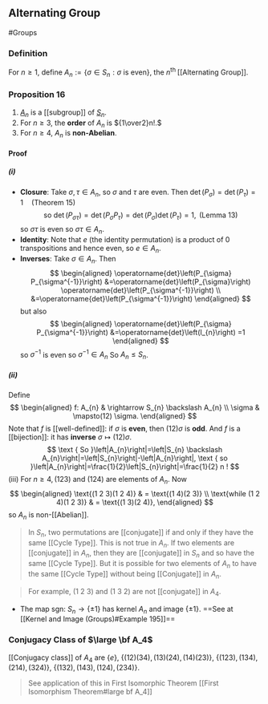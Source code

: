 ## Alternating Group
#Groups 
### Definition
For $n \geq 1$, define $A_{n}:=\left\{\sigma \in S_{n}: \sigma\right.$ is even$\}$, the $n^{\text {th }}$ [[Alternating Group]].

### Proposition 16
1) [$A_n$](Alternating%20Group.md) is a [[subgroup]] of [$S_n$](Permutation.md).
2) For $n\geq3$, the **order** of $A_n$ is ${1\over2}n!.$
3) For $n\geq4$, $A_n$ is **non-Abelian**.

#### Proof
 ##### (i)
 - **Closure**: Take $\sigma, \tau \in A_{n}$, so $\sigma$ and $\tau$ are even. Then $\operatorname{det}\left(P_{\sigma}\right)=\operatorname{det}\left(P_{\tau}\right)=1\quad\text{(Theorem 15)}$
$$
\text { so } \operatorname{det}\left(P_{\sigma \tau}\right)=\operatorname{det}\left(P_{\sigma} P_{\tau}\right)=\operatorname{det}\left(P_{\sigma}\right) \operatorname{det}\left(P_{\tau}\right)=1, \text { (Lemma 13) }$$ 
so $\sigma\tau$ is even so $\sigma \tau \in A_{n}$.
- **Identity**: Note that $e$ (the identity permutation) is a product of 0 transpositions and hence even, so $e \in A_{n}$.
- **Inverses**: Take $\sigma \in A_{n}$. Then
$$
\begin{aligned}
\operatorname{det}\left(P_{\sigma} P_{\sigma^{-1}}\right) &=\operatorname{det}\left(P_{\sigma}\right) \operatorname{det}\left(P_{\sigma^{-1}}\right) \\
&=\operatorname{det}\left(P_{\sigma^{-1}}\right)
\end{aligned}
$$
but also
$$
\begin{aligned}
\operatorname{det}\left(P_{\sigma} P_{\sigma^{-1}}\right) &=\operatorname{det}\left(I_{n}\right) =1
\end{aligned}
$$
so $\sigma^{-1}$ is even so $\sigma^{-1} \in A_{n}$
So $A_{n} \leq S_{n}$.

##### (ii)
Define
$$
\begin{aligned}
f: A_{n} & \rightarrow S_{n} \backslash A_{n} \\
\sigma & \mapsto(12) \sigma.
\end{aligned}
$$
Note that $f$ is [[well-defined]]: if $\sigma$ is **even**, then $(12) \sigma$ is **odd**.
And $f$ is a [[bijection]]: it has **inverse** $\sigma \mapsto(12) \sigma$.
$$
\text { So }\left|A_{n}\right|=\left|S_{n} \backslash A_{n}\right|=\left|S_{n}\right|-\left|A_{n}\right|, \text { so }\left|A_{n}\right|=\frac{1}{2}\left|S_{n}\right|=\frac{1}{2} n !
$$
(iii) For $n \geq 4,(123)$ and $(124)$ are elements of $A_{n}$.
Now
$$
\begin{aligned}
\text{(1 2 3)(1 2 4)} & = \text{(1 4)(2 3)} \\
\text{while (1 2 4)(1 2 3)} & = \text{(1 3)(2 4)},
\end{aligned}
$$
so $A_{n}$ is non-[[Abelian]].

>In $S_{n}$, two permutations are [[conjugate]] if and only if they have the same [[Cycle Type]]. This is not true in $A_{n}.$ If two elements are [[conjugate]] in $A_{n}$, then they are [[conjugate]] in $S_{n}$ and so have the same [[Cycle Type]]. But it is possible for two elements of $A_{n}$ to have the same [[Cycle Type]] without being [[Conjugate]] in $A_{n} .$ 

>For example, $\text{(1 2 3)}$ and $\text{(1 3 2)}$ are not [[conjugate]] in $A_{4}$.


- The map sgn: $S_{n} \rightarrow\{\pm 1\}$ has kernel $A_{n}$ and image $\{\pm 1\}$. ==See at [[Kernel and Image (Groups)#Example 195]]==

### Conjugacy Class of $\large \bf A_4$
[[Conjugacy class]] of $A_{4}$ are $\{e\}$, $\{(12)(34),(13)(24),(14)(23)\}$, $\{(123),(134),(214),(324)\}$, $\{(132),(143),(124),(234)\}$.
> See application of this in First Isomorphic Theorem [[First Isomorphism Theorem#large bf A_4]]